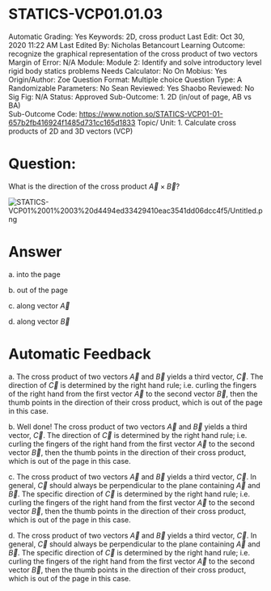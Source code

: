 # STATICS-VCP01.01.03

Automatic Grading: Yes
Keywords: 2D, cross product
Last Edit: Oct 30, 2020 11:22 AM
Last Edited By: Nicholas Betancourt
Learning Outcome: recognize the graphical representation of the cross product of two vectors
Margin of Error: N/A
Module: Module 2: Identify and solve introductory level rigid body statics problems
Needs Calculator: No
On Mobius: Yes
Origin/Author: Zoe
Question Format: Multiple choice
Question Type: A
Randomizable Parameters: No
Sean Reviewed: Yes
Shaobo Reviewed: No
Sig Fig: N/A
Status: Approved
Sub-Outcome: 1. 2D (in/out of page, AB vs BA)                                            
Sub-Outcome Code: https://www.notion.so/STATICS-VCP01-01-657b2fb416924f1485d731cc165d1833
Topic/ Unit: 1. Calculate cross products of 2D and 3D vectors (VCP)

# Question:

What is the direction of the cross product $\overrightarrow{A}\times\overrightarrow{B}$?

![STATICS-VCP01%2001%2003%20d4494ed33429410eac3541dd06dcc4f5/Untitled.png](STATICS-VCP01%2001%2003%20d4494ed33429410eac3541dd06dcc4f5/Untitled.png)

# Answer

a. into the page

b. out of the page

c. along vector $\overrightarrow{A}$

d. along vector $\overrightarrow{B}$

# Automatic Feedback

a. The cross  product of two vectors $\overrightarrow{A}$ and $\overrightarrow{B}$ yields a third vector, $\overrightarrow{C}$.  The direction of $\overrightarrow{C}$ is determined by the right hand rule; i.e. curling the fingers of the right hand from the first vector $\overrightarrow{A}$ to the second vector $\overrightarrow{B}$, then the thumb points in the direction of their cross product, which is out of the page in this case. 

b. Well done! The cross product of two vectors $\overrightarrow{A}$ and $\overrightarrow{B}$ yields a third vector, $\overrightarrow{C}$. The direction of $\overrightarrow{C}$ is determined by the right hand rule; i.e. curling the fingers of the right hand from the first vector $\overrightarrow{A}$ to the second vector $\overrightarrow{B}$, then the thumb points in the direction of their cross product, which is out of the page in this case. 

c. The cross product of two vectors $\overrightarrow{A}$ and $\overrightarrow{B}$ yields a third vector, $\overrightarrow{C}$.  In general,  $\overrightarrow{C}$ should always be perpendicular to the plane containing $\overrightarrow{A}$ and $\overrightarrow{B}$. The specific direction of $\overrightarrow{C}$ is determined by the right hand rule; i.e. curling the fingers of the right hand from the first vector $\overrightarrow{A}$ to the second vector $\overrightarrow{B}$, then the thumb points in the direction of their cross product, which is out of the page in this case. 

d. The cross product of two vectors $\overrightarrow{A}$ and $\overrightarrow{B}$ yields a third vector, $\overrightarrow{C}$.  In general,  $\overrightarrow{C}$ should always be perpendicular to the plane containing $\overrightarrow{A}$ and $\overrightarrow{B}$. The specific direction of $\overrightarrow{C}$ is determined by the right hand rule; i.e. curling the fingers of the right hand from the first vector $\overrightarrow{A}$ to the second vector $\overrightarrow{B}$, then the thumb points in the direction of their cross product, which is out of the page in this case.